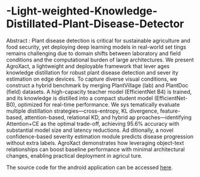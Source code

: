 # -Light-weighted-Knowledge-Distillated-Plant-Disease-Detector

 Abstract :
 Plant disease detection is critical for sustainable agriculture
 and food security, yet deploying deep learning models in real-world set
tings remains challenging due to domain shifts between laboratory and
 field conditions and the computational burden of large architectures. We
 present AgroXact, a lightweight and deployable framework that lever
ages knowledge distillation for robust plant disease detection and sever
ity estimation on edge devices. To capture diverse visual conditions,
 we construct a hybrid benchmark by merging PlantVillage (lab) and
 PlantDoc (field) datasets. A high-capacity teacher model (EfficientNet
B4) is trained, and its knowledge is distilled into a compact student
 model (EfficientNet-B0), optimized for real-time performance. We sys
tematically evaluate multiple distillation strategies—cross-entropy, KL
divergence, feature-based, attention-based, relational KD, and hybrid ap
proaches—identifying Attention+CE as the optimal trade-off, achieving
 95.6% accuracy with substantial model size and latency reductions. Ad
ditionally, a novel confidence-based severity estimation module predicts
 disease progression without extra labels. AgroXact demonstrates how
 leveraging object-text relationships can boost baseline performance with
 minimal architectural changes, enabling practical deployment in agricul
ture.

The source code for the android application can be accessed [here](https://drive.google.com/drive/folders/1yb2gMtevWZHMMeDI-DEq4O4iJCcoRI_h?usp=sharing).
